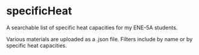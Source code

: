 specificHeat
============

A searchable list of specific heat capacities for my ENE-5A students.

Various materials are uploaded as a .json file. Filters include by name or by specific heat capacities.
